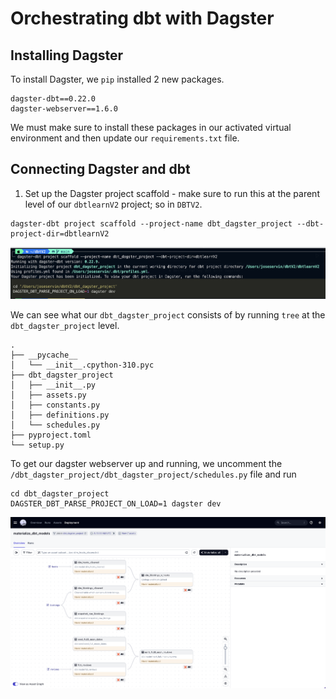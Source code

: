 # Orchestrating dbt with Dagster

## Installing Dagster

To install Dagster, we `pip` installed 2 new packages.

```text
dagster-dbt==0.22.0
dagster-webserver==1.6.0
```

We must make sure to install these packages in our activated virtual environment and then update our `requirements.txt` file.

## Connecting Dagster and dbt

1. Set up the Dagster project scaffold - make sure to run this at the parent level of our `dbtlearnV2` project; so in `DBTV2`.

```terminal
dagster-dbt project scaffold --project-name dbt_dagster_project --dbt-project-dir=dbtlearnV2
```

![Dagster Scaffold](/images/dagster-scaffold.png)

We can see what our `dbt_dagster_project` consists of by running `tree` at the `dbt_dagster_project` level.

```terminal
.
├── __pycache__
│   └── __init__.cpython-310.pyc
├── dbt_dagster_project
│   ├── __init__.py
│   ├── assets.py
│   ├── constants.py
│   ├── definitions.py
│   └── schedules.py
├── pyproject.toml
└── setup.py
```

To get our dagster webserver up and running, we uncomment the `/dbt_dagster_project/dbt_dagster_project/schedules.py` file and run

```terminal
cd dbt_dagster_project
DAGSTER_DBT_PARSE_PROJECT_ON_LOAD=1 dagster dev
```

![Dagster Webserver](/images/dagster-webserver.png)
